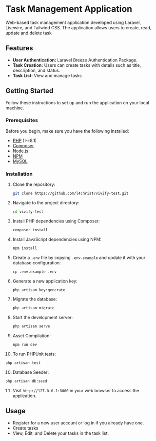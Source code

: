 # Task Management Application

Web-based task management application developed using Laravel, Livewire, and Tailwind CSS. The application allows users to create, read, update and delete task


## Features

- **User Authentication:** Laravel Breeze Authentication Package.
- **Task Creation:** Users can create tasks with details such as title, description, and status.
- **Task List:** View and manage tasks

## Getting Started

Follow these instructions to set up and run the application on your local machine.

### Prerequisites

Before you begin, make sure you have the following installed:

- [PHP](https://www.php.net/) (>=8.1)
- [Composer](https://getcomposer.org/)
- [Node.js](https://nodejs.org/)
- [NPM](https://www.npmjs.com/)
- [MySQL](https://www.mysql.com/)

### Installation

1. Clone the repository:

   ```bash
   git clone https://github.com/l4christ/vivify-test.git
   ```

2. Navigate to the project directory:

   ```bash
   cd vivify-test
   ```

3. Install PHP dependencies using Composer:

   ```bash
   composer install
   ```

4. Install JavaScript dependencies using NPM:

   ```bash
   npm install
   ```

5. Create a `.env` file by copying `.env.example` and update it with your database configuration:

   ```bash
   cp .env.example .env
   ```

6. Generate a new application key:

   ```bash
   php artisan key:generate
   ```

7. Migrate the database:

   ```bash
   php artisan migrate
   ```

8. Start the development server:

   ```bash
   php artisan serve
   ```

9. Asset Compilation:

   ```bash
   npm run dev
   ```

10. To run PHPUnit tests:

   ```bash
   php artisan test
   ```

10. Database Seeder:

   ```bash
   php artisan db:seed
   ```

11. Visit `http://127.0.0.1:8000` in your web browser to access the application.

## Usage

- Register for a new user account or log in if you already have one.
- Create tasks
- View, Edit, and Delete your tasks in the task list.



